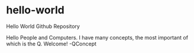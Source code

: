 # hello-world
Hello World Github Repository

Hello People and Computers.
I have many concepts, the most important of which is the Q.
Welcome!
-QConcept
